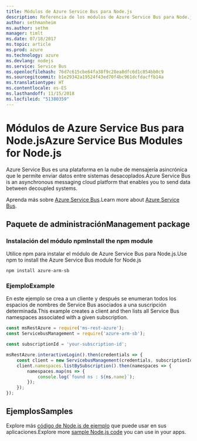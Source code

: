 ```yaml
---
title: Módulos de Azure Service Bus para Node.js
description: Referencia de los módulos de Azure Service Bus para Node.js
author: sethmanheim
ms.author: sethm
manager: timlt
ms.date: 07/18/2017
ms.topic: article
ms.prod: azure
ms.technology: azure
ms.devlang: nodejs
ms.service: Service Bus
ms.openlocfilehash: 76d7c615cbe64fa38f9c28ea8dfc6d1c854bb0c9
ms.sourcegitcommit: b1e29342a19524f43ed70f4bc961dcfdacffb14a
ms.translationtype: HT
ms.contentlocale: es-ES
ms.lasthandoff: 11/15/2018
ms.locfileid: "51380359"
---
```

# <a name="azure-service-bus-modules-for-nodejs"></a><span data-ttu-id="57a50-103">Módulos de Azure Service Bus para Node.js</span><span class="sxs-lookup"><span data-stu-id="57a50-103">Azure Service Bus Modules for Node.js</span></span>

<span data-ttu-id="57a50-104">Azure Service Bus es una plataforma en la nube de mensajería asincrónica que le permite enviar datos entre sistemas desacoplados.</span><span class="sxs-lookup"><span data-stu-id="57a50-104">Azure Service Bus is an asynchronous messaging cloud platform that enables you to send data between decoupled systems.</span></span>

<span data-ttu-id="57a50-105">Aprenda más sobre [Azure Service Bus](https://docs.microsoft.com/azure/service-bus-messaging/service-bus-messaging-overview).</span><span class="sxs-lookup"><span data-stu-id="57a50-105">Learn more about [Azure Service Bus](https://docs.microsoft.com/azure/service-bus-messaging/service-bus-messaging-overview).</span></span>

## <a name="management-package"></a><span data-ttu-id="57a50-106">Paquete de administración</span><span class="sxs-lookup"><span data-stu-id="57a50-106">Management package</span></span>

### <a name="install-the-npm-module"></a><span data-ttu-id="57a50-107">Instalación del módulo npm</span><span class="sxs-lookup"><span data-stu-id="57a50-107">Install the npm module</span></span>

<span data-ttu-id="57a50-108">Utilice npm para instalar el módulo de Azure Service Bus para Node.js.</span><span class="sxs-lookup"><span data-stu-id="57a50-108">Use npm to install the Azure Service Bus module for Node.js</span></span>

```bash
npm install azure-arm-sb
```

### <a name="example"></a><span data-ttu-id="57a50-109">Ejemplo</span><span class="sxs-lookup"><span data-stu-id="57a50-109">Example</span></span>

<span data-ttu-id="57a50-110">En este ejemplo se crea a un cliente y después se enumeran todos los espacios de nombres de Service Bus asociados a una suscripción determinada.</span><span class="sxs-lookup"><span data-stu-id="57a50-110">This example creates a client and then lists all Service Bus namespaces associated with a given subscription.</span></span>

```javascript
const msRestAzure = require('ms-rest-azure');
const ServicebusManagement = require('azure-arm-sb');

const subscriptionId = 'your-subscription-id';

msRestAzure.interactiveLogin().then(credentials => {
    const client = new ServicebusManagement(credentials, subscriptionId);
    client.namespaces.listBySubscription().then(namespaces => {
        namespaces.map(ns => {
            console.log(`found ns : ${ns.name}`);
        });
    });
});
```

## <a name="samples"></a><span data-ttu-id="57a50-111">Ejemplos</span><span class="sxs-lookup"><span data-stu-id="57a50-111">Samples</span></span>

<span data-ttu-id="57a50-112">Explore más [código de Node.js de ejemplo](https://azure.microsoft.com/resources/samples/?platform=nodejs) que puede usar en sus aplicaciones.</span><span class="sxs-lookup"><span data-stu-id="57a50-112">Explore more [sample Node.js code](https://azure.microsoft.com/resources/samples/?platform=nodejs) you can use in your apps.</span></span>
